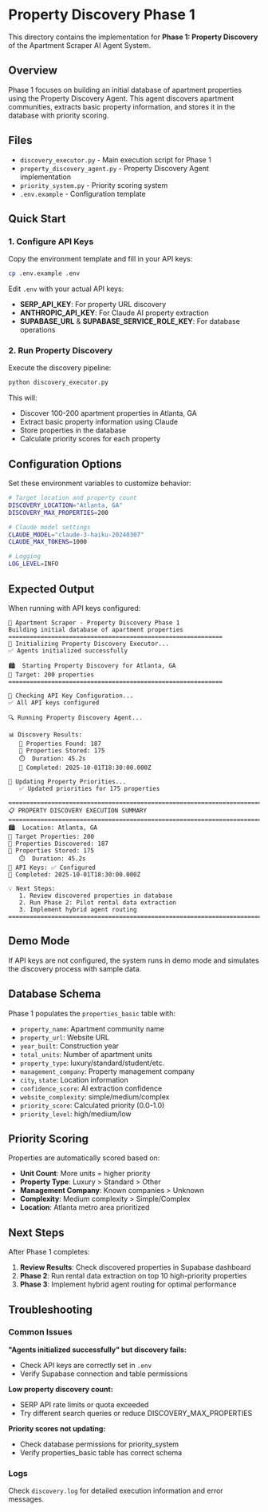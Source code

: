 # Property Discovery Phase 1

This directory contains the implementation for **Phase 1: Property Discovery** of the Apartment Scraper AI Agent System.

## Overview

Phase 1 focuses on building an initial database of apartment properties using the Property Discovery Agent. This agent discovers apartment communities, extracts basic property information, and stores it in the database with priority scoring.

## Files

- `discovery_executor.py` - Main execution script for Phase 1
- `property_discovery_agent.py` - Property Discovery Agent implementation
- `priority_system.py` - Priority scoring system
- `.env.example` - Configuration template

## Quick Start

### 1. Configure API Keys

Copy the environment template and fill in your API keys:

```bash
cp .env.example .env
```

Edit `.env` with your actual API keys:
- **SERP_API_KEY**: For property URL discovery
- **ANTHROPIC_API_KEY**: For Claude AI property extraction
- **SUPABASE_URL** & **SUPABASE_SERVICE_ROLE_KEY**: For database operations

### 2. Run Property Discovery

Execute the discovery pipeline:

```bash
python discovery_executor.py
```

This will:
- Discover 100-200 apartment properties in Atlanta, GA
- Extract basic property information using Claude
- Store properties in the database
- Calculate priority scores for each property

## Configuration Options

Set these environment variables to customize behavior:

```bash
# Target location and property count
DISCOVERY_LOCATION="Atlanta, GA"
DISCOVERY_MAX_PROPERTIES=200

# Claude model settings
CLAUDE_MODEL="claude-3-haiku-20240307"
CLAUDE_MAX_TOKENS=1000

# Logging
LOG_LEVEL=INFO
```

## Expected Output

When running with API keys configured:

```
🏢 Apartment Scraper - Property Discovery Phase 1
Building initial database of apartment properties
============================================================
🚀 Initializing Property Discovery Executor...
✅ Agents initialized successfully

🏙️  Starting Property Discovery for Atlanta, GA
🎯 Target: 200 properties
============================================================

🔑 Checking API Key Configuration...
✅ All API keys configured

🔍 Running Property Discovery Agent...

📊 Discovery Results:
   🏢 Properties Found: 187
   💾 Properties Stored: 175
   ⏱️  Duration: 45.2s
   📅 Completed: 2025-10-01T18:30:00.000Z

🎯 Updating Property Priorities...
   ✅ Updated priorities for 175 properties

================================================================================
📋 PROPERTY DISCOVERY EXECUTION SUMMARY
================================================================================
🏙️  Location: Atlanta, GA
🎯 Target Properties: 200
🏢 Properties Discovered: 187
💾 Properties Stored: 175
   ⏱️  Duration: 45.2s
🔑 API Keys: ✅ Configured
📅 Completed: 2025-10-01T18:30:00.000Z

💡 Next Steps:
   1. Review discovered properties in database
   2. Run Phase 2: Pilot rental data extraction
   3. Implement hybrid agent routing
================================================================================
```

## Demo Mode

If API keys are not configured, the system runs in demo mode and simulates the discovery process with sample data.

## Database Schema

Phase 1 populates the `properties_basic` table with:

- `property_name`: Apartment community name
- `property_url`: Website URL
- `year_built`: Construction year
- `total_units`: Number of apartment units
- `property_type`: luxury/standard/student/etc.
- `management_company`: Property management company
- `city`, `state`: Location information
- `confidence_score`: AI extraction confidence
- `website_complexity`: simple/medium/complex
- `priority_score`: Calculated priority (0.0-1.0)
- `priority_level`: high/medium/low

## Priority Scoring

Properties are automatically scored based on:

- **Unit Count**: More units = higher priority
- **Property Type**: Luxury > Standard > Other
- **Management Company**: Known companies > Unknown
- **Complexity**: Medium complexity > Simple/Complex
- **Location**: Atlanta metro area prioritized

## Next Steps

After Phase 1 completes:

1. **Review Results**: Check discovered properties in Supabase dashboard
2. **Phase 2**: Run rental data extraction on top 10 high-priority properties
3. **Phase 3**: Implement hybrid agent routing for optimal performance

## Troubleshooting

### Common Issues

**"Agents initialized successfully" but discovery fails:**
- Check API keys are correctly set in `.env`
- Verify Supabase connection and table permissions

**Low property discovery count:**
- SERP API rate limits or quota exceeded
- Try different search queries or reduce DISCOVERY_MAX_PROPERTIES

**Priority scores not updating:**
- Check database permissions for priority_system
- Verify properties_basic table has correct schema

### Logs

Check `discovery.log` for detailed execution information and error messages.